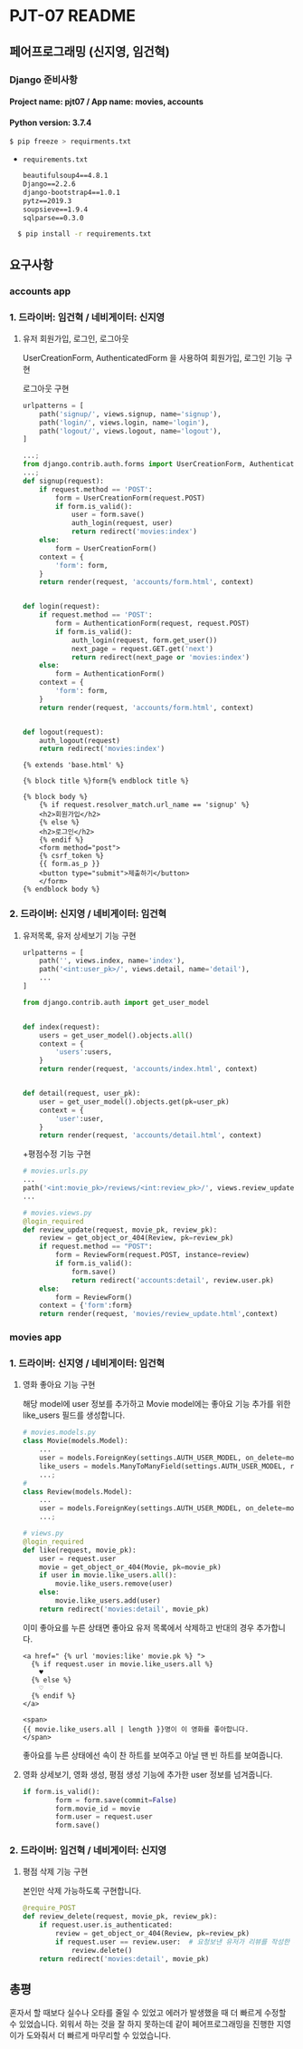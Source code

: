 # PJT-07 README

## 페어프로그래밍 (신지영, 임건혁)

### Django 준비사항

#### Project name: pjt07 / App name:  movies, accounts

#### Python version: 3.7.4

```bash
$ pip freeze > requirments.txt
```

- `requirements.txt`

  ```txt
  beautifulsoup4==4.8.1
  Django==2.2.6
  django-bootstrap4==1.0.1
  pytz==2019.3
  soupsieve==1.9.4
  sqlparse==0.3.0
  ```

```bash
  $ pip install -r requirements.txt
```

## 요구사항

### accounts app

### 1.  드라이버: 임건혁 / 네비게이터: 신지영

1. 유저 회원가입, 로그인, 로그아웃

   UserCreationForm, AuthenticatedForm 을 사용하여 회원가입, 로그인 기능 구현

   로그아웃 구현

   ```python
   urlpatterns = [
       path('signup/', views.signup, name='signup'),
       path('login/', views.login, name='login'),
       path('logout/', views.logout, name='logout'),
   ]
   ```

   ```python
   ...;
   from django.contrib.auth.forms import UserCreationForm, AuthenticationForm
   ...;
   def signup(request):
       if request.method == 'POST':
           form = UserCreationForm(request.POST)
           if form.is_valid():
               user = form.save()
               auth_login(request, user)
               return redirect('movies:index')
       else:
           form = UserCreationForm()
       context = {
           'form': form,
       }
       return render(request, 'accounts/form.html', context)
   
   
   def login(request):
       if request.method == 'POST':
           form = AuthenticationForm(request, request.POST)
           if form.is_valid():
               auth_login(request, form.get_user())
               next_page = request.GET.get('next')
               return redirect(next_page or 'movies:index')
       else:
           form = AuthenticationForm()
       context = {
           'form': form,
       }
       return render(request, 'accounts/form.html', context)
   
   
   def logout(request):
       auth_logout(request)
       return redirect('movies:index')
   ```

   ```django
   {% extends 'base.html' %}
   
   {% block title %}form{% endblock title %}
   
   {% block body %}
       {% if request.resolver_match.url_name == 'signup' %}
       <h2>회원가입</h2>
       {% else %}
       <h2>로그인</h2>
       {% endif %}
       <form method="post">
       {% csrf_token %}
       {{ form.as_p }}
       <button type="submit">제출하기</button>
       </form>
   {% endblock body %}
   ```

   

### 2. 드라이버: 신지영 / 네비게이터: 임건혁

1. 유저목록, 유저 상세보기 기능 구현

   ```python
   urlpatterns = [
       path('', views.index, name='index'),
       path('<int:user_pk>/', views.detail, name='detail'),
       ...
   ]
   ```

   ```python
   from django.contrib.auth import get_user_model
   
   
   def index(request):
       users = get_user_model().objects.all()
       context = {
           'users':users,
       }
       return render(request, 'accounts/index.html', context)
   
   
   def detail(request, user_pk):
       user = get_user_model().objects.get(pk=user_pk)
       context = {
           'user':user,
       }
       return render(request, 'accounts/detail.html', context)
   
   ```

   +평점수정 기능 구현

   ```python
   # movies.urls.py
   ...
   path('<int:movie_pk>/reviews/<int:review_pk>/', views.review_update, name='review_update'),
   ...
   ```

   ```python
   # movies.views.py
   @login_required
   def review_update(request, movie_pk, review_pk):
       review = get_object_or_404(Review, pk=review_pk)
       if request.method == "POST":
           form = ReviewForm(request.POST, instance=review)
           if form.is_valid():
               form.save()
               return redirect('accounts:detail', review.user.pk)
       else:
           form = ReviewForm()
       context = {'form':form}
       return render(request, 'movies/review_update.html',context)
   ```

   

### movies app

### 1. 드라이버: 신지영 / 네비게이터: 임건혁

1. 영화 좋아요 기능 구현

   해당 model에 user 정보를 추가하고 Movie model에는 좋아요 기능 추가를 위한 like_users 필드를 생성합니다.

   ```python
   # movies.models.py
   class Movie(models.Model):
       ...
       user = models.ForeignKey(settings.AUTH_USER_MODEL, on_delete=models.CASCADE, related_name='movies')
       like_users = models.ManyToManyField(settings.AUTH_USER_MODEL, related_name='like_movies')
       ...;
   #
   class Review(models.Model):
       ...
       user = models.ForeignKey(settings.AUTH_USER_MODEL, on_delete=models.CASCADE, related_name='reviews')
       ...;
   ```

   ```python
   # views.py
   @login_required
   def like(request, movie_pk):
       user = request.user
       movie = get_object_or_404(Movie, pk=movie_pk)
       if user in movie.like_users.all():
           movie.like_users.remove(user)
       else:
           movie.like_users.add(user)
       return redirect('movies:detail', movie_pk)
   ```

   이미 좋아요를 누른 상태면 좋아요 유저 목록에서 삭제하고 반대의 경우 추가합니다.

   ```django
   <a href=" {% url 'movies:like' movie.pk %} ">
     {% if request.user in movie.like_users.all %}
       ♥
     {% else %}
       ♡
     {% endif %}
   </a>
   
   <span>
   {{ movie.like_users.all | length }}명이 이 영화를 좋아합니다.
   </span>
   ```

   좋아요를 누른 상태에선 속이 찬 하트를 보여주고 아닐 땐 빈 하트를 보여줍니다.

   

2. 영화 상세보기, 영화 생성, 평점 생성 기능에 추가한 user 정보를 넘겨줍니다.

   ```python
   if form.is_valid():
           form = form.save(commit=False)
           form.movie_id = movie
           form.user = request.user
           form.save()
   ```

### 2. 드라이버: 임건혁 / 네비게이터: 신지영

1. 평점 삭제 기능 구현

   본인만 삭제 가능하도록 구현합니다.

   ```python
   @require_POST
   def review_delete(request, movie_pk, review_pk):
       if request.user.is_authenticated:
           review = get_object_or_404(Review, pk=review_pk)
           if request.user == review.user:  # 요청보낸 유저가 리뷰를 작성한 유저일 때만 실행
               review.delete()
       return redirect('movies:detail', movie_pk)
   ```

   

## 총평

혼자서 할 때보다 실수나 오타를 줄일 수 있었고 에러가 발생했을 때 더 빠르게 수정할 수 있었습니다. 외워서 하는 것을 잘 하지 못하는데 같이 페어프로그래밍을 진행한 지영이가 도와줘서 더 빠르게 마무리할 수 있었습니다.